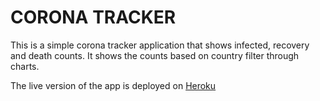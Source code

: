 # CORONA TRACKER

This is a simple corona tracker application that shows infected, recovery and death counts. It shows the counts based on country filter through charts.

The live version of the app is deployed on [Heroku](https://simple-corona-tracker.herokuapp.com/)